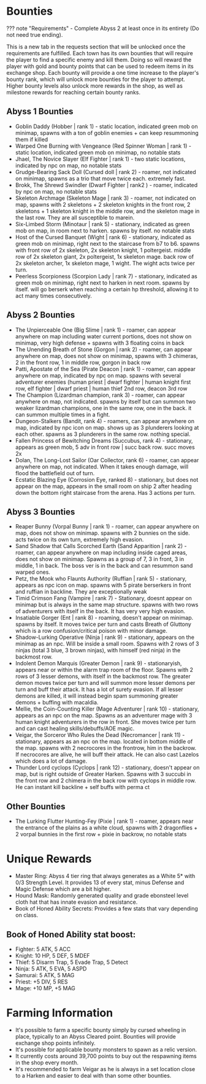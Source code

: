 # Bounties

??? note "Requirements"
    - Complete Abyss 2 at least once in its entirety (Do not need true ending).

This is a new tab in the requests section that will be unlocked once the requirements are fulfilled. Each town has its own bounties that will require the player to find a specific enemy and kill them. Doing so will reward the player with gold and bounty points that can be used to redeem items in its exchange shop. Each bounty will provide a one time increase to the player's bounty rank, which will unlock more bounties for the player to attempt. Higher bounty levels also unlock more rewards in the shop, as well as milestone rewards for reaching certain bounty ranks.

## Abyss 1 Bounties

- Goblin Daddy (Hobber | rank 1) - static location, indicated green mob on minimap, spawns with a ton of goblin enemies + can keep resummoning them if killed
- Warped One Burning with Vengeance (Red Spinner Woman | rank 1) - static location, indicated green mob on minimap, no notable stats
- Jhael, The Novice Slayer (Elf Fighter | rank 1) - two static locations, indicated by npc on map, no notable stats
- Grudge-Bearing Sack Doll (Cursed doll | rank 2) - roamer, not indicated on minimap, spawns as a trio that move twice each. extremely fast.
- Brokk, The Shrewd Swindler (Dwarf Fighter | rank2 ) - roamer, indicated by npc on map, no notable stats
- Skeleton Archmage (Skeleton Mage | rank 3) - roamer, not indicated on map, spawns with 2 skeletons + 2 skeleton knights in the front row, 2 skeletons + 1 skeleton knight in the middle row, and the skeleton mage in the last row. They are all susceptible to marein.
- Six-Limbed Storm (Minotaur | rank 5) - stationary, indicated as green mob on map, in room next to harken. spawns by itself. no notable stats
- Host of the Cursed Banquet (Wight | rank 6) - stationary, indicated as green mob on minimap, right next to the staircase from b7 to b6. spawns with front row of 2x skeleton, 2x skeleton knight, 1 poltergeist. middle row of 2x skeleton giant, 2x poltergeist, 1x skeleton mage. back row of 2x skeleton archer, 1x skeleton mage, 1 wight. The wight acts twice per turn.
- Peerless Scorpioness (Scorpion Lady | rank 7) - stationary, indicated as green mob on minimap, right next to harken in next room. spawns by itself. will go berserk when reaching a certain hp threshold, allowing it to act many times consecutively.

## Abyss 2 Bounties

- The Unpierceable One (Big Slime | rank 1) - roamer, can appear anywhere on map including water current portions, does not show on minimap, very high defense + spawns with 3 floating coins in back
- The Unending Breath of Stone (Gorgon | rank 2) - roamer, can appear anywhere on map, does not show on minimap, spawns with 3 chimeras, 2 in the front row, 1 in middle row, gorgon in back row
- Patti, Apostate of the Sea (Pirate Deacon | rank 1) - roamer, can appear anywhere on map, indicated by npc on map. spawns with several adventurer enemies (human priest | dwarf fighter | human knight first row, elf fighter | dwarf priest | human thief 2nd row, deacon 3rd row
- The Champion (Lizardman champion, rank 3) - roamer, can appear anywhere on map, not indicated. spawns by itself but can summon two weaker lizardman champions, one in the same row, one in the back. it can summon multiple times in a fight.
- Dungeon-Stalkers (Bandit, rank 4) - roamers, can appear anywhere on map, indicated by npc icon on map. shows up as 3 plunderers looking at each other. spawns as 3 plunderers in the same row. nothing special.
- Fallen Princess of Bewitching Dreams (Succubus, rank 4) - stationary, appears as green mob, 5 adv in front row | succ back row. succ moves 2x
- Dolan, The Long-Lost Sailor (Oar Collector, rank 6) - roamer, can appear anywhere on map, not indicated. When it takes enough damage, will flood the battlefield out of turn.
- Ecstatic Blazing Eye (Corrosion Eye, ranked 8) - stationary, but does not appear on the map, appears in the small room on ship 2 after heading down the bottom right staircase from the arena. Has 3 actions per turn.

## Abyss 3 Bounties

- Reaper Bunny (Vorpal Bunny | rank 1) - roamer, can appear anywhere on map, does not show on minimap. spawns with 2 bunnies on the side. acts twice on its own turn, extremely high evasion.
- Sand Shadow that Calls Scorched Earth (Sand Apparition | rank 2) - roamer, can appear anywhere on map including inside caged areas, does not show on minimap. Spawns as a group of 7, 3 in front, 3 in middle, 1 in back. The boss ver is in the back and can resummon sand warped ones.
- Petz, the Mook who Flaunts Authority (Ruffian | rank 5) - stationary, appears as npc icon on map. spawns with 5 pirate berserkers in front and ruffian in backline. They are exceptionally weak
- Timid Crimson Fang (Vampire | rank 7) - Stationary, doesnt appear on minimap but is always in the same map structure. spawns with two rows of adventurers with itself in the back. It has very very high evasion.
- Insatiable Gorger (Ent | rank 8) - roaming, doesn't appear on minimap. spawns by itself. It moves twice per turn and casts Breath of Gluttony which is a row confusion/critical poison with minor damage.
- Shadow-Lurking Operative (Ninja | rank 9) - stationary, appears on the minimap as an npc. Will be inside a small room. Spawns with 2 rows of 3 ninjas (total 3 blue, 3 brown ninjas), with himself (red ninja) in the backmost row.
- Indolent Demon Marquis (Greater Demon | rank 9) - stationaryish, appears near or within the alarm trap room of the floor. Spawns with 2 rows of 3 lesser demons, with itself in the backmost row. The greater demon moves twice per turn and will summon more lesser demons per turn and buff their attack. It has a lot of surety evasion. If all lesser demons are killed, it will instead begin spam summoning greater demons + buffing with macaldia.
- Mellie, the Coin-Counting Killer (Mage Adventurer | rank 10) - stationary, appears as an npc on the map. Spawns as an adventurer mage with 3 human knight adventurers in the row in front. She moves twice per turn and can cast healing skills/debuffs/AOE magic.
- Veigar, the Sorceror Who Rules the Dead (Necromancer | rank 11) - stationary, appears as an npc on the map. located in bottom middle of the map. spawns with 2 necrocores in the frontrow, him in the backrow. If necrocores are alive, he will buff their attack. He can also cast Lazelos which does a lot of damage.
- Thunder Lord cyclops (Cyclops | rank 12) - stationary, doesn't appear on map, but is right outside of Greater Harken. Spawns with 3 succubi in the front row and 2 chimera in the back row with cyclops in middle row. He can instant kill backline + self buffs with perma ct

## Other Bounties

- The Lurking Flutter Hunting-Fey (Pixie | rank 1) - roamer, appears near the entrance of the plains as a white cloud, spawns with 2 dragonflies + 2 vorpal bunnies in the first row + pixie in backrow, no notable stats

# Unique Rewards

- Master Ring: Abyss 4 tier ring that always generates as a White 5* with 0/3 Strength Level. It provides 13 of every stat, minus Defense and Magic Defense which are a bit higher.
- Hound Mask: Randomly generated quality and grade ebonsteel level cloth hat that has innate evasion and resistance.
- Book of Honed Ability Secrets: Provides a few stats that vary depending on class.

## Book of Honed Ability stat boost:
- Fighter: 5 ATK, 5 ACC
- Knight: 10 HP, 5 DEF, 5 MDEF
- Thief: 5 Disarm Trap, 5 Evade Trap, 5 Detect
- Ninja: 5 ATK, 5 EVA, 5 ASPD
- Samurai: 5 ATK, 5 MAG
- Priest: +5 DIV, 5 RES
- Mage: +10 MP, +5 MAG

# Farming Information

- It's possible to farm a specific bounty simply by cursed wheeling in place, typically to an Abyss Cleared point. Bounties will provide exchange shop points infinitely.
- It's possible for applicable bounty monsters to spawn as a relic version.
- It currently costs around 39,700 points to buy out the respawning items in the shop every month.
- It's recommended to farm Veigar as he is always in a set location close to a Harken and easier to deal with than some other bounties.



